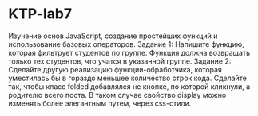 # KTP-lab7
Изучение основ JavaScript, создание простейших функций и использование базовых операторов. 
Задание 1: Напишите функцию, которая фильтрует студентов по группе. Функция должна возвращать только тех студентов, что учатся в указанной группе.
Задание 2:  Сделайте другую реализацию функции-обработчика, которая уместилась бы в гораздо меньшее количество строк кода. Сделайте так, чтобы класс folded добавлялся не кнопке, по которой кликнули, а родителю всего поста. В таком случае свойство display можно изменять более элегантным путем, через css-стили.
